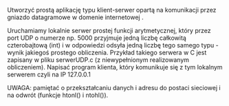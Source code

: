 Utworzyć prostą aplikację typu klient-serwer opartą na komunikacji  przez gniazdo datagramowe w domenie internetowej . 

Uruchamiamy lokalnie serwer prostej funkcji arytmetycznej, który przez port UDP o numerze np. 5000 przyjmuje jedną liczbę całkowitą czterobajtową (int) i w odpowiedzi odsyła jedną liczbę tego samego typu - wynik jakiegoś prostego obliczenia. Przykład takiego serwera w C jest zapisany w pliku serwerUDP.c (z niewypełnionym realizowanym obliczeniem). Napisać program klienta, który komunikuje się z tym lokalnym  serwerem czyli na IP 127.0.0.1

UWAGA: pamiętać o przekształcaniu danych i adresu do postaci sieciowej i na odwrót (funkcje htonl() i ntohl()).